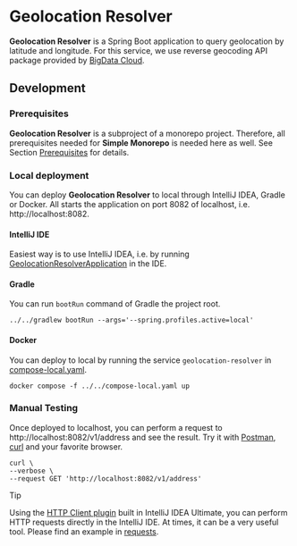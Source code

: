 # Geolocation Resolver

**Geolocation Resolver** is a Spring Boot application to query geolocation by latitude and longitude. For this
service, we use reverse geocoding API package provided by [BigData Cloud](https://www.bigdatacloud.com).

## Development

### Prerequisites

**Geolocation Resolver** is a subproject of a monorepo project. Therefore, all prerequisites needed for **Simple
Monorepo** is needed here as well. See Section [Prerequisites](../../README.md#prerequisites) for details.

### Local deployment

You can deploy **Geolocation Resolver** to local through IntelliJ IDEA, Gradle or Docker. All starts the application on
port 8082 of localhost, i.e. http://localhost:8082.

#### IntelliJ IDE

Easiest way is to use IntelliJ IDEA, i.e. by
running [GeolocationResolverApplication](src/main/java/org/keilstein/simplemonorepo/geolocationresolver/GeolocationResolverApplication.java)
in the IDE.

#### Gradle

You can run `bootRun` command of Gradle the project root.

```shell
../../gradlew bootRun --args='--spring.profiles.active=local'
```

#### Docker

You can deploy to local by running the service `geolocation-resolver` in [compose-local.yaml](../../compose-local.yaml).

```shell
docker compose -f ../../compose-local.yaml up
```

### Manual Testing

Once deployed to localhost, you can perform a request to http://localhost:8082/v1/address and see the result. Try it
with [Postman](https://www.postman.com), [curl](https://curl.se) and your favorite browser.

```shell
curl \
--verbose \
--request GET 'http://localhost:8082/v1/address'
```

> [!TIP]  
> Using the  [HTTP Client plugin](https://www.jetbrains.com/help/idea/http-client-in-product-code-editor.html) built in
> IntelliJ IDEA Ultimate, you can perform HTTP requests directly in the IntelliJ IDE. At times, it can be a very useful
> tool. Please find an example in [requests](../../requests/geolocation-resolver).